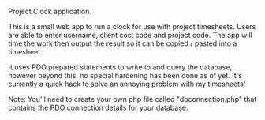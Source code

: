 Project Clock application.

This is a small web app to run a clock for use with project timesheets.  Users are able to enter username, client
cost code and project code.  The app will time the work then output the result so it can be copied / pasted
into a timesheet.

It uses PDO prepared statements to write to and query the database, however beyond this, no special hardening has
been done as of yet.  It's currently a quick hack to solve an annoying problem with my timesheets!

Note: You'll need to create your own php file called "dbconnection.php" that contains the PDO connection details
for your database. 
